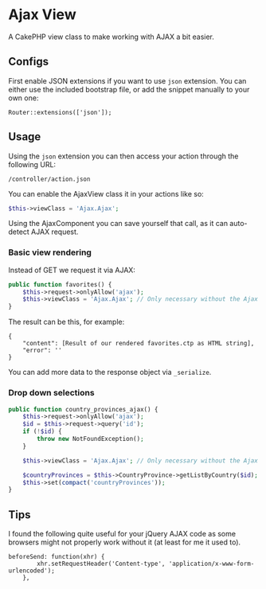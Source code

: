# Ajax View

A CakePHP view class to make working with AJAX a bit easier.

## Configs
First enable JSON extensions if you want to use `json` extension.
You can either use the included bootstrap file, or add the snippet manually to your own one:
```
Router::extensions(['json']);
```

## Usage
Using the `json` extension you can then access your action through the following URL:
```
/controller/action.json
```

You can enable the AjaxView class it in your actions like so:
```php
$this->viewClass = 'Ajax.Ajax';
```
Using the AjaxComponent you can save yourself that call, as it can auto-detect AJAX request.


### Basic view rendering
Instead of GET we request it via AJAX:
```php
public function favorites() {
	$this->request->onlyAllow('ajax');
	$this->viewClass = 'Ajax.Ajax'; // Only necessary without the Ajax component
}
```

The result can be this, for example:
```
{
	"content": [Result of our rendered favorites.ctp as HTML string],
	"error": ''
}
```
You can add more data to the response object via `_serialize`.


### Drop down selections
```php
public function country_provinces_ajax() {
	$this->request->onlyAllow('ajax');
	$id = $this->request->query('id');
	if (!$id) {
		throw new NotFoundException();
	}

	$this->viewClass = 'Ajax.Ajax'; // Only necessary without the Ajax component

	$countryProvinces = $this->CountryProvince->getListByCountry($id);
	$this->set(compact('countryProvinces'));
}
```


## Tips
I found the following quite useful for your jQuery AJAX code as some browsers might not properly work without it (at least for me it used to).
```
beforeSend: function(xhr) {
        xhr.setRequestHeader('Content-type', 'application/x-www-form-urlencoded');
    },
```

